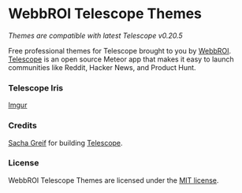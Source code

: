 WebbROI Telescope Themes
=========

*Themes are compatible with latest Telescope v0.20.5*

Free professional themes for Telescope brought to you by [WebbROI](http://webbroi.com). [Telescope](http://www.telescopeapp.org/) is an open source Meteor app that makes it easy to launch communities like Reddit, Hacker News, and Product Hunt.

### Telescope Iris

[Imgur](http://i.imgur.com/dKQrzHN.png)

### Credits

[Sacha Greif](https://github.com/SachaG) for building [Telescope](https://github.com/TelescopeJS/Telescope).

### License

WebbROI Telescope Themes are licensed under the [MIT license](http://opensource.org/licenses/MIT).
